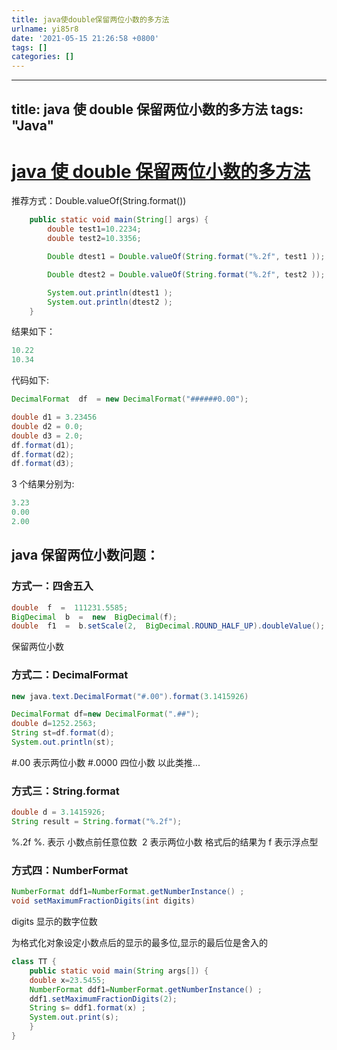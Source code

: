 ```yaml
---
title: java使double保留两位小数的多方法
urlname: yi85r8
date: '2021-05-15 21:26:58 +0800'
tags: []
categories: []
---
```


---

## title: java 使 double 保留两位小数的多方法 tags: "Java"

# [java 使 double 保留两位小数的多方法 ](https://www.cnblogs.com/aipan/p/8022312.html)

推荐方式：Double.valueOf(String.format())

```java
    public static void main(String[] args) {
        double test1=10.2234;
        double test2=10.3356;

        Double dtest1 = Double.valueOf(String.format("%.2f", test1 ));

        Double dtest2 = Double.valueOf(String.format("%.2f", test2 ));

        System.out.println(dtest1 );
        System.out.println(dtest2 );
    }
```

结果如下：

```java
10.22
10.34
```

代码如下:

```java
DecimalFormat  df  = new DecimalFormat("######0.00");

double d1 = 3.23456
double d2 = 0.0;
double d3 = 2.0;
df.format(d1);
df.format(d2);
df.format(d3);
```

3 个结果分别为:

```java
3.23
0.00
2.00
```

## java 保留两位小数问题：

### 方式一：四舍五入

```java
double  f  =  111231.5585;
BigDecimal  b  =  new  BigDecimal(f);
double  f1  =  b.setScale(2,  BigDecimal.ROUND_HALF_UP).doubleValue();
```

保留两位小数

### 方式二：DecimalFormat

```java
new java.text.DecimalFormat("#.00").format(3.1415926)
```

```java
DecimalFormat df=new DecimalFormat(".##");
double d=1252.2563;
String st=df.format(d);
System.out.println(st);
```

#.00 表示两位小数 #.0000 四位小数 以此类推...

### 方式三：String.format

```java
double d = 3.1415926;
String result = String.format("%.2f");
```

%.2f %. 表示 小数点前任意位数  2 表示两位小数 格式后的结果为 f 表示浮点型

### 方式四：NumberFormat

```java
NumberFormat ddf1=NumberFormat.getNumberInstance() ;
void setMaximumFractionDigits(int digits)
```

digits 显示的数字位数

为格式化对象设定小数点后的显示的最多位,显示的最后位是舍入的

```java
class TT {
	public static void main(String args[]) {
    double x=23.5455;
    NumberFormat ddf1=NumberFormat.getNumberInstance() ;
	ddf1.setMaximumFractionDigits(2);
	String s= ddf1.format(x) ;
	System.out.print(s);
	}
}
```
